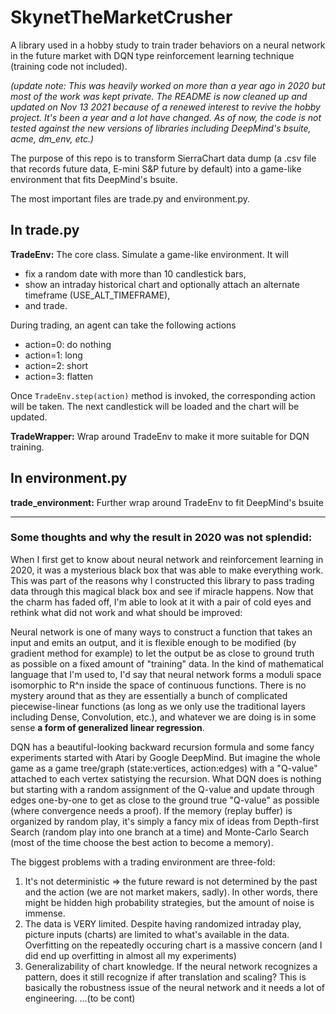 # SkynetTheMarketCrusher
A library used in a hobby study to train trader behaviors on a neural network in the future market with DQN type reinforcement learning technique (training code not included).

*(update note: This was heavily worked on more than a year ago in 2020 but most of the work was kept private. The README is now cleaned up and updated on Nov 13 2021 because of a renewed interest to revive the hobby project. It's been a year and a lot have changed. As of now, the code is not tested against the new versions of libraries including DeepMind's bsuite, acme, dm_env, etc.)*

The purpose of this repo is to transform SierraChart data dump (a .csv file that records future data, E-mini S&P future by default) into a game-like environment that fits DeepMind's bsuite.

The most important files are trade.py and environment.py.

## In trade.py

**TradeEnv:**
The core class. Simulate a game-like environment. It will 
- fix a random date with more than 10 candlestick bars, 
- show an intraday historical chart and optionally attach an alternate timeframe (USE_ALT_TIMEFRAME),
- and trade. 

During trading, an agent can take the following actions
- action=0: do nothing
- action=1: long
- action=2: short
- action=3: flatten

Once ```TradeEnv.step(action)``` method is invoked, the corresponding action will be taken. The next candlestick will be loaded and the chart will be updated.

**TradeWrapper:**
Wrap around TradeEnv to make it more suitable for DQN training.
## In environment.py
**trade_environment:**
Further wrap around TradeEnv to fit DeepMind's bsuite


---

### Some thoughts and why the result in 2020 was not splendid:

When I first get to know about neural network and reinforcement learning in 2020, it was a mysterious black box that was able to make everything work. This was part of the reasons why I constructed this library to pass trading data through this magical black box and see if miracle happens. Now that the charm has faded off, I'm able to look at it with a pair of cold eyes and rethink what did not work and what should be improved:

Neural network is one of many ways to construct a function that takes an input and emits an output, and it is flexible enough to be modified (by gradient method for example) to let the output be as close to ground truth as possible on a fixed amount of "training" data. In the kind of mathematical language that I'm used to, I'd say that neural network forms a moduli space isomorphic to R^n inside the space of continuous functions. There is no mystery around that as they are essentially a bunch of complicated piecewise-linear functions (as long as we only use the traditional layers including Dense, Convolution, etc.), and whatever we are doing is in some sense **a form of generalized linear regression**.

DQN has a beautiful-looking backward recursion formula and some fancy experiments started with Atari by Google DeepMind. But imagine the whole game as a game tree/graph (state:vertices, action:edges) with a "Q-value" attached to each vertex satistying the recursion. What DQN does is nothing but starting with a random assignment of the Q-value and update through edges one-by-one to get as close to the ground true "Q-value" as possible (where convergence needs a proof). If the memory (replay buffer) is organized by random play, it's simply a fancy mix of ideas from Depth-first Search (random play into one branch at a time) and Monte-Carlo Search (most of the time choose the best action to become a memory).

The biggest problems with a trading environment are three-fold:
1. It's not deterministic => the future reward is not determined by the past and the action (we are not market makers, sadly). In other words, there might be hidden high probability strategies, but the amount of noise is immense.
2. The data is VERY limited. Despite having randomized intraday play, picture inputs (charts) are limited to what's available in the data. Overfitting on the repeatedly occuring chart is a massive concern (and I did end up overfitting in almost all my experiments)
3. Generalizability of chart knowledge. If the neural network recognizes a pattern, does it still recognize if after translation and scaling? This is basically the robustness issue of the neural network and it needs a lot of engineering.
...(to be cont)

